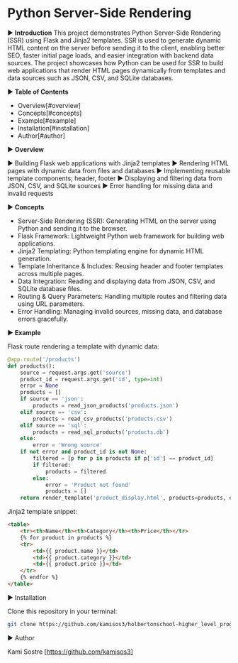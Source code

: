 # Python Server-Side Rendering

▶ **Introduction**
This project demonstrates Python Server-Side Rendering (SSR) using Flask and Jinja2 templates. SSR is used to generate dynamic HTML content on the server before sending it to the client, enabling better SEO, faster initial page loads, and easier integration with backend data sources. The project showcases how Python can be used for SSR to build web applications that render HTML pages dynamically from templates and data sources such as JSON, CSV, and SQLite databases.

▶ **Table of Contents**

- Overview[#overview]
- Concepts[#concepts]
- Example[#example]
- Installation[#installation]
- Author[#author]

▶ **Overview**

► Building Flask web applications with Jinja2 templates
► Rendering HTML pages with dynamic data from files and databases
► Implementing reusable template components; header, footer
► Displaying and filtering data from JSON, CSV, and SQLite sources
► Error handling for missing data and invalid requests

▶ **Concepts**

- Server-Side Rendering (SSR): Generating HTML on the server using Python and sending it to the browser.
- Flask Framework: Lightweight Python web framework for building web applications.
- Jinja2 Templating: Python templating engine for dynamic HTML generation.
- Template Inheritance & Includes: Reusing header and footer templates across multiple pages.
- Data Integration: Reading and displaying data from JSON, CSV, and SQLite database files.
- Routing & Query Parameters: Handling multiple routes and filtering data using URL parameters.
- Error Handling: Managing invalid sources, missing data, and database errors gracefully.

▶ **Example**

Flask route rendering a template with dynamic data:

```python
@app.route('/products')
def products():
    source = request.args.get('source')
    product_id = request.args.get('id', type=int)
    error = None
    products = []
    if source == 'json':
        products = read_json_products('products.json')
    elif source == 'csv':
        products = read_csv_products('products.csv')
    elif source == 'sql':
        products = read_sql_products('products.db')
    else:
        error = 'Wrong source'
    if not error and product_id is not None:
        filtered = [p for p in products if p['id'] == product_id]
        if filtered:
            products = filtered
        else:
            error = 'Product not found'
            products = []
    return render_template('product_display.html', products=products, error=error)
```

Jinja2 template snippet:

```html
<table>
    <tr><th>Name</th><th>Category</th><th>Price</th></tr>
    {% for product in products %}
    <tr>
        <td>{{ product.name }}</td>
        <td>{{ product.category }}</td>
        <td>{{ product.price }}</td>
    </tr>
    {% endfor %}
</table>
```

▶ Installation

Clone this repository in your terminal:

```bash
git clone https://github.com/kamisos3/holbertonschool-higher_level_programming/tree/main/python-server_side_rendering
```

▶ Author

Kami Sostre [https://github.com/kamisos3]